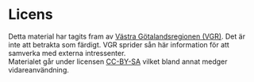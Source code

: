 # Licens

Detta material har tagits fram av [Västra Götalandsregionen (VGR)](http://vgregion.se). Det är inte att betrakta som färdigt. VGR sprider sån här information för att samverka med externa intressenter.  
Materialet går under licensen [CC-BY-SA](https://creativecommons.org/licenses/by-sa/3.0/) vilket bland annat medger vidareanvändning.
